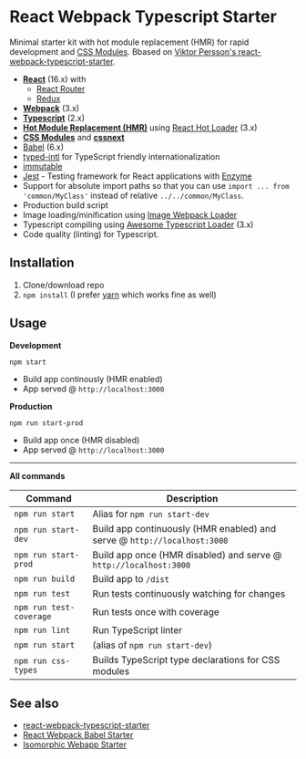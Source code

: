 # React Webpack Typescript Starter
Minimal starter kit with hot module replacement (HMR) for rapid development and [CSS Modules](https://github.com/css-modules/css-modules). Bbased on [Viktor Persson's react-webpack-typescript-starter](https://github.com/vikpe/react-webpack-typescript-starter).

* **[React](https://facebook.github.io/react/)** (16.x) with
   * [React Router](https://reacttraining.com/react-router/web) 
   * [Redux](http://redux.js.org/)
* **[Webpack](https://webpack.js.org/)** (3.x)
* **[Typescript](https://www.typescriptlang.org/)** (2.x)
* **[Hot Module Replacement (HMR)](https://webpack.js.org/concepts/hot-module-replacement/)** using [React Hot Loader](https://github.com/gaearon/react-hot-loader) (3.x)
* **[CSS Modules](https://github.com/css-modules/css-modules)** and **[cssnext](http://cssnext.io/)**
* [Babel](http://babeljs.io/) (6.x)
* [typed-intl](https://github.com/svenwiegand/typed-intl) for TypeScript friendly internationalization
* [immutable](https://facebook.github.io/immutable-js/)
* [Jest](https://facebook.github.io/jest/) - Testing framework for React applications with [Enzyme](https://github.com/airbnb/enzyme)
* Support for absolute import paths so that you can use `import ... from 'common/MyClass'` instead of relative `../../common/MyClass`.
* Production build script
* Image loading/minification using [Image Webpack Loader](https://github.com/tcoopman/image-webpack-loader)
* Typescript compiling using [Awesome Typescript Loader](https://github.com/s-panferov/awesome-typescript-loader) (3.x)
* Code quality (linting) for Typescript.
  
## Installation
1. Clone/download repo
2. `npm install` (I prefer [yarn](https://yarnpkg.com/lang/en/) which works fine as well)

## Usage
**Development**

`npm start`

* Build app continously (HMR enabled)
* App served @ `http://localhost:3000` 

**Production**

`npm run start-prod`

* Build app once (HMR disabled)
* App served @ `http://localhost:3000`

---

**All commands**

Command | Description
--- | ---
`npm run start` | Alias for `npm run start-dev`
`npm run start-dev` | Build app continuously (HMR enabled) and serve @ `http://localhost:3000`
`npm run start-prod` | Build app once (HMR disabled) and serve @ `http://localhost:3000`
`npm run build` | Build app to `/dist` 
`npm run test` | Run tests continuously watching for changes
`npm run test-coverage` | Run tests once with coverage
`npm run lint` | Run TypeScript linter
`npm run start` | (alias of `npm run start-dev`)
`npm run css-types` | Builds TypeScript type declarations for CSS modules

## See also
* [react-webpack-typescript-starter](https://github.com/vikpe/react-webpack-typescript-starter)
* [React Webpack Babel Starter](https://github.com/vikpe/react-webpack-babel-starter)
* [Isomorphic Webapp Starter](https://github.com/vikpe/isomorphic-webapp-starter)
